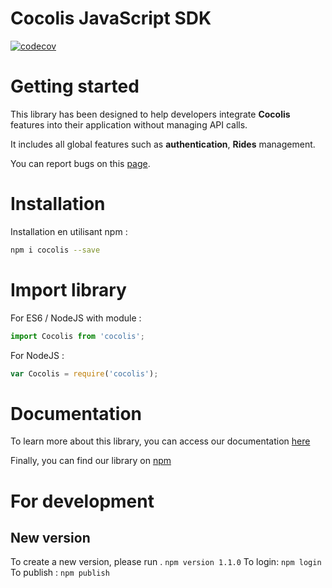 # Cocolis JavaScript SDK

[![codecov](https://codecov.io/gh/Cocolis-1/cocolis-js/branch/develop/graph/badge.svg?token=zrl7Xa2RNq)](https://codecov.io/gh/Cocolis-1/cocolis-js)

# Getting started

This library has been designed to help developers integrate **Cocolis** features into their application without managing API calls.

It includes all global features such as **authentication**, **Rides** management.

You can report bugs on this [page](https://github.com/Cocolis-1/cocolis-js/issues).

# Installation

Installation en utilisant npm :

```bash
npm i cocolis --save
```

# Import library

For ES6 / NodeJS with module :

```typescript
import Cocolis from 'cocolis';
```

For NodeJS :

```javascript
var Cocolis = require('cocolis');
```

# Documentation

To learn more about this library, you can access our documentation [here](https://doc.cocolis.fr/docs/cocolis-js)

Finally, you can find our library on [npm](https://www.npmjs.com/package/cocolis)

# For development

## New version

To create a new version, please run . `npm version 1.1.0`
To login: `npm login`
To publish : `npm publish`
